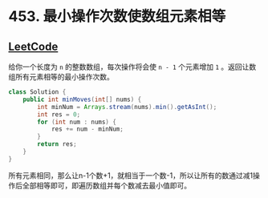 # 453. 最小操作次数使数组元素相等

## [LeetCode](https://leetcode-cn.com/problems/minimum-moves-to-equal-array-elements/)

给你一个长度为 `n` 的整数数组，每次操作将会使 `n - 1` 个元素增加 `1` 。返回让数组所有元素相等的最小操作次数。

```java
class Solution {
    public int minMoves(int[] nums) {
        int minNum = Arrays.stream(nums).min().getAsInt();
        int res = 0;
        for (int num : nums) {
            res += num - minNum;
        }
        return res;
    }
}
```

所有元素相同，那么让n-1个数+1，就相当于一个数-1，所以让所有的数通过减1操作后全部相等即可，即遍历数组并每个数减去最小值即可。